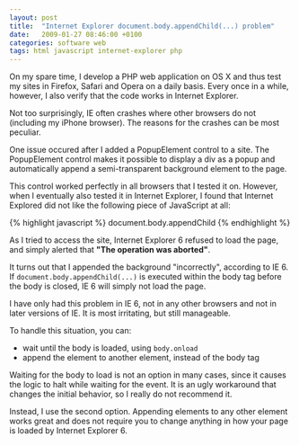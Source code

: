 ```yaml
---
layout: post
title:  "Internet Explorer document.body.appendChild(...) problem"
date:   2009-01-27 08:46:00 +0100
categories: software web
tags: html javascript internet-explorer php
---
```



On my spare time, I develop a PHP web application on OS X and thus test my sites
in Firefox, Safari and Opera on a daily basis. Every once in a while, however, I
also verify that the code works in Internet Explorer.

Not too surprisingly, IE often crashes where other browsers do not (including my
iPhone browser). The reasons for the crashes can be most peculiar.

One issue occured after I added a PopupElement control to a site. The PopupElement
control makes it possible to display a div as a popup and automatically append a
semi-transparent background element to the page.

This control worked perfectly in all browsers that I tested it on. However, when
I eventually also tested it in Internet Explorer, I found that Internet Explored
did not like the following piece of JavaScript at all:

{% highlight javascript %}
document.body.appendChild
{% endhighlight %}

As I tried to access the site, Internet Explorer 6 refused to load the page, and
simply alerted that **"The operation was aborted"**.

It turns out that I appended the background "incorrectly", according to IE 6. If
`document.body.appendChild(...)` is executed within the body tag before the body
is closed, IE 6 will simply not load the page.

I have only had this problem in IE 6, not in any other browsers and not in later
versions of IE. It is most irritating, but still manageable.

To handle this situation, you can:

* wait until the body is loaded, using `body.onload`
* append the element to another element, instead of the body tag

Waiting for the body to load is not an option in many cases, since it causes the
logic to halt while waiting for the event. It is an ugly workaround that changes
the initial behavior, so I really do not recommend it.

Instead, I use the second option. Appending elements to any other element works
great and does not require you to change anything in how your page is loaded by
Internet Explorer 6.